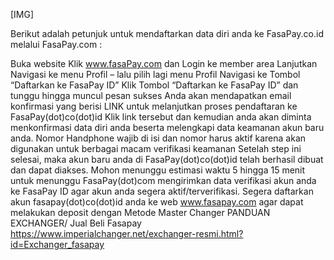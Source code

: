 [​IMG]

Berikut adalah petunjuk untuk mendaftarkan data diri anda ke FasaPay.co.id melalui FasaPay.com :

Buka website Klik www.fasaPay.com dan Login ke member area
Lanjutkan Navigasi ke menu Profil – lalu pilih lagi menu Profil
Navigasi ke Tombol “Daftarkan ke FasaPay ID”
Klik Tombol “Daftarkan ke FasaPay ID” dan tunggu hingga muncul pesan sukses
Anda akan mendapatkan email konfirmasi yang berisi LINK untuk melanjutkan proses pendaftaran ke FasaPay(dot)co(dot)id
Klik link tersebut dan kemudian anda akan diminta menkonfirmasi data diri anda beserta melengkapi data keamanan akun baru anda.
Nomor Handphone wajib di isi dan nomor harus aktif karena akan digunakan untuk berbagai macam verifikasi keamanan
Setelah step ini selesai, maka akun baru anda di FasaPay(dot)co(dot)id telah berhasil dibuat dan dapat diakses. Mohon menunggu estimasi waktu 5 hingga 15 menit untuk menunggu FasaPay(dot)com mengirimkan data verifikasi akun anda ke FasaPay ID agar akun anda segera aktif/terverifikasi.
Segera daftarkan akun fasapay(dot)co(dot)id anda ke web www.fasapay.com agar dapat melakukan deposit dengan Metode Master Changer
PANDUAN EXCHANGER/ Jual Beli Fasapay
https://www.imperialchanger.net/exchanger-resmi.html?id=Exchanger_fasapay
